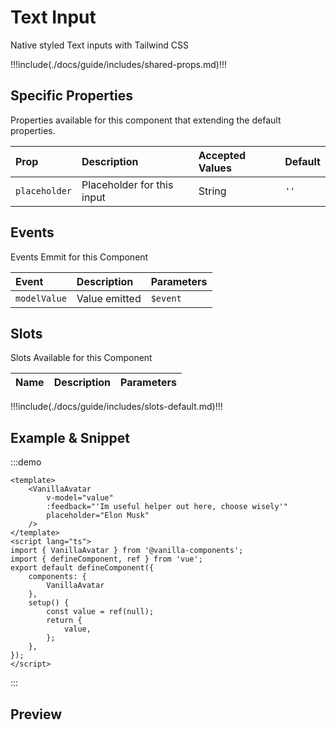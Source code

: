 # Text Input

Native styled Text inputs with Tailwind CSS

!!!include(./docs/guide/includes/shared-props.md)!!!

## Specific Properties

Properties available for this component that extending the default properties.

| Prop          | Description                | Accepted Values | Default |
|:--------------|:---------------------------|:----------------|:--------|
| `placeholder` | Placeholder for this input | String          | `''`    |

## Events

Events Emmit for this Component

| Event        | Description   | Parameters |
|:-------------|:--------------|:-----------|
| `modelValue` | Value emitted | `$event`   |

## Slots

Slots Available for this Component

| Name | Description | Parameters |
|:-----|:------------|:-----------|
!!!include(./docs/guide/includes/slots-default.md)!!!

## Example & Snippet
:::demo
```vue
<template>
    <VanillaAvatar 
        v-model="value"
        :feedback="'Im useful helper out here, choose wisely'"
        placeholder="Elon Musk"
    />
</template>
<script lang="ts">
import { VanillaAvatar } from '@vanilla-components';
import { defineComponent, ref } from 'vue';
export default defineComponent({
    components: {
        VanillaAvatar
    },
    setup() {
        const value = ref(null);
        return {
            value,
        };
    },
});
</script>
```
:::

## Preview
<wrapper src="components/Avatar/demo" />
